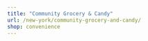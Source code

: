 ```yaml
---
title: "Community Grocery & Candy"
url: /new-york/community-grocery-and-candy/
shop: convenience
---
```

